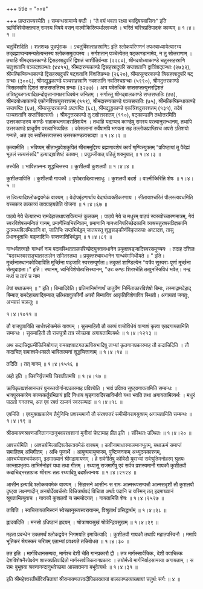 +++
title = "००४"

+++
प्राप्तराज्यस्येति । सम्बन्धसामान्ये षष्ठी । "ते वयं भवता रक्ष्या भवद्विषयवासिनः" इति ऋषिभिरेवोक्तत्वात् रामस्य विषये वसन् वाल्मीकिरित्यर्थाल्लभ्यते । चरितं चरित्रप्रतिपादकं काव्यम्  ॥  १।४।१ ॥   

  

चतुर्विंशदिति । शतशब्दः पुन्नपुंसकः । ऽचतुर्विंशत्सहस्राणिऽ इति श्लोकपरिगणनं तपःस्वाध्यायेत्यारभ्य तद्ब्रह्माप्यन्वमन्यतेत्यन्तस्य श्लोकसमुदायस्य । सर्गशतान् पञ्चेत्येतत् षट्काण्डानामेव, न तु सोत्तराणाम् । तथाहि श्रीमद्बालकाण्डे द्विसहस्रादुपरि द्विशतं चाशीतिर्ग्रन्थाः (२२८०), श्रीमदयोध्याकाण्डे चतुस्सहस्राणि चतुःशतानि पञ्चदशग्रन्थाः (४४१५), श्रीमदारण्यकाण्डे द्विसहस्रादुपरि सप्तशतानि द्वात्रिंशद्ग्रन्थाः (२७३२), श्रीमत्किष्किन्धाकाण्डे द्विसहस्रादुपरि षट्शतानि विंशतिग्रन्थाः (२६२०), श्रीमत्सुन्दरकाण्डे त्रिसहस्रादुपरि षट् ग्रन्थाः (३००६), श्रीमद्युद्धकाण्डे पञ्चसहस्राणि नवशतानि नवतिश्चग्रन्थाः (५९९०), श्रीमदुत्तरकाण्डे त्रिसहस्राणि द्विशतं सप्तसप्ततिश्च ग्रन्थाः (३२७७) । अत्र यदेतधिकं सप्तसप्तत्युत्तरद्विशतं तत्रिष्टुब्जगत्यादिछन्दोवृत्तानामक्षराधिक्येन जनितम् । सर्गास्तु श्रीमद्बालकाण्डे सप्तसप्ततिः (७७), श्रीमदयोध्याकाण्डे एकोनविंशत्युत्तरशतम् (११९), श्रीमदारण्यकाण्डे पञ्चसप्ततिः (७५), श्रीमत्किष्किन्धाकाण्डे सप्तषष्टिः (६७), श्रीमत्सुन्दरकाण्डे ऽष्टषष्टिः (६८), श्रीमद्युद्धकाण्डे एकत्रिंशदुत्तरशतम् (१३१), तदेवं पञ्चशतानि सप्तत्रिंशत्सर्गाः । श्रीमदुत्तरकाण्डे तु दशोत्तरशतम् (११०), षट्काण्डानि तथोत्तरमिति उत्तरकाण्डस्य काण्डैः सहाकथनमादरातिशयेन । तथाहि यद्यप्यत्र काण्डेषु रामस्य परत्वानुसन्धानम्, तथापि उत्तरकाण्डे प्राचुर्येण परत्वाभिव्यक्तिः । कोसलानां सर्वेषामपि भगवता सह तल्लोकप्राप्तिश्च अपरो ऽतिशयो गम्यते, अत एव सर्वोत्तरत्वात्तस्य उत्तरकाण्डत्वसञ्ज्ञा  ॥  १।४।२ ॥   

  

कृत्वामीति । भविष्यम् सीताभूप्रवेशकुपितं श्रीराममुद्दिश्य ब्रह्मणावशेषं कार्यं श्रृण्वित्युक्तम् "प्रविष्टायां तु वैदेह्यं भूतलं सत्यसंसदि" इत्याद्यवशिष्टं काव्यम् । प्रयुञ्जीयात् पठितुं शक्नुयात्  ॥  १।४।३ ॥   

  

तस्येति । भावितात्मनः शुद्धचित्तस्य । कुशीलवौ कुशलवौ  ॥  १।४।४ ॥   

  

कुशीलवाविति । कुशीलवौ गायकौ । पृषोदरादित्वात्साधुः । कुशलवौ ददर्श । वाल्मीकिरिति शेषः  ॥  १।४।५ ॥   

  

स त्वित्यादिश्लोकद्वयमेकं वाक्यम् । वेदोपबृंहणार्थाय वेदार्थव्यक्तीकरणाय । सीतायाश्चरितं पौलस्त्यवधमिति यच्चकार तत्काव्यं तावग्राहयतेति योजना  ॥  १।४।६७ ॥   

  

पाठ्ये गेये चेत्यारभ्य रामदेहात्तथापरावित्यन्तं कुलकम् । पाठ्ये गेये च मधुरम् पाठ्यं स्वरूपोच्चारणमात्रम्, गेयं स्वरविशेषसमन्वितं गानम्, प्रमाणैस्त्रिभिरन्वितम्, प्रमाणानि गानध्वनिपरिच्छेदकानि त्र्यश्रचतुरश्रसञ्ज्ञिकानि द्रुतमध्यविलम्बितानि वा, जातिभिः सप्तभिर्बद्धम् जातयस्तु शुद्धसङ्कीर्णविकृतरूपाः अष्टादश, तासु प्रधानभूताभिः षड्जादिभिः सप्तजातिभिर्बद्धम्  ॥  १।४।८९ ॥   

  

गान्धर्वतत्त्वज्ञैः गान्धर्वं नाम पदावस्थिततालपरिच्छेदयुक्तावधानेन प्रयुक्तषड्जादिस्वरसमुच्चयः । तदाह दत्तिलः "पदस्थस्वरसङ्घातस्तालेन समितस्तथा । प्रयुक्तश्चावधानेन गान्धर्वमभिधीयते  ॥ " इति। मूर्च्छनास्थानकोविदाविति मूर्च्छिना षड्जादि स्वरसम्पूर्णता। तदुक्तं शाण्डिल्येन "यत्रैव सुस्वराः पूर्णा मूर्च्छना सेत्युदाहृता।" इति। स्थानम्, ध्वनिविशेषोत्पत्तिस्थानम्, "उरः कण्ठः शिरश्चेति तत्पुनस्त्रिविधं भवेत्। मन्द्रं मध्यं च तारं च नाम  

तेषां यथाक्रमम्  ॥ " इति। बिम्बादिवेति। प्रतिमानिर्माणार्थं चातुर्येण निर्मिताकारविशेषो बिम्बः, तस्माद्रामदेहाद् बिम्बात् रामदेहाख्याद्बिम्बात् उत्थितावुत्कीर्णौ अपरौ बिम्बाविव आकृतिविशेषाविव स्थितौ। अगायतां जगतुः, अभ्यासं चक्रतुः ॥   

१।४।१०११  ॥   

तौ राजपुत्राविति सार्धश्लोकमेकं वाक्यम् । सुसमाहितौ तौ काव्यं वाचोविधेयं वाग्वशं कृत्वा एतदगायतामिति सम्बन्धः । सुसमाहितौ तौ राजपुत्रौ तत्र स्वेच्छया अगायतामित्यर्थः  ॥  १।४।१२१३ ॥   

  

अथ कदाचिद्वाल्मीकिनियोगात् रामयज्ञवाटगतऋषिसभादिषु ताभ्यां कृतगानप्रकारमाह तौ कदाचिदिति । तौ कदाचित् रामाश्वमेधकाले भावितात्मनां शुद्धचित्तानाम्  ॥  १।४।१४ ॥   

  

तदिति । तत् गानम्  ॥  १।४।१५१६ ॥   

  

अहो इति । चिरनिर्वृत्तमपि चिरातीतमपि  ॥  १।४।१७ ॥   

  

ऋषिकृतप्रशंसानन्तरं पुनस्तयोर्गानप्रकारमाह प्रविश्येति । भावं प्रविश्य सुष्ट्वगायतामिति सम्बन्धः । भावपुरस्कारेण काव्यकर्तुरभिप्रायं हृदि निधाय श्रृङ्गारादिरसाविर्भावो यथा भवति तथा अगायतामित्यर्थः । मधुरं पाठतो गनतश्च, अत एव रक्तं रञ्जनं स्वरसम्पदा  ॥  १।४।१८ ॥   

  

एवमिति । एवमुक्तप्रकारेण तैर्मुनिभिः प्रशस्यमानौ तौ संरक्ततरं समीचीनरागयुक्तम् अगायतामिति सम्बन्धः  ॥  १।४।१९ ॥   

  

श्रीरामायणश्रवणजनितानन्दानुभवपरवशानां मुनीनां चेष्टामाह प्रीत इति । संस्थितः उत्थितः  ॥  १।४।२० ॥   

  

आश्चर्यमिति । आश्चर्यमित्यादिश्लोकत्रयमेकं वाक्यम् । कवीनामाधारमालम्बनभूतम्, यथाक्रमं समाप्तं समाहितम् अभिगीतम् । अभिः पूजार्थे । आयुष्यमायुष्करम्, पुष्टिजनकम् अभ्युदयकारणम्, आश्चर्यमाश्चर्यकरम्, इदमाख्यानं श्रीमद्रामायणम् । हे सर्वगीतेषु कोविदौ युवाभ्यां सर्वश्रुतिमनोहरम् श्रुतयः कान्ताप्रभृतयः ताभिर्मनोहरं यथा तथा गीतम् । रथ्यासु राजमार्गेषु एवं सर्वत्र प्रशस्यमानौ गायकौ कुशीलवौ कदाचिद्भरताग्रजः श्रीरामः ततः रथ्यादिषु ददर्शेत्यन्वयः  ॥  १।४।२१२४ ॥   

  

आसीन इत्यादि श्लोकत्रयमेकं वाक्यम् । सिंहासने आसीनः स रामः आत्मरूपसम्पन्नौ आत्मसदृशौ तौ कुशलवौ दृष्ट्वा लक्ष्मणादीन् अनयोर्देववर्चसोः विचित्रार्थपदं विचित्रा अर्थाः पदानि च यस्मिन् तत् इदमाख्यानं श्रूयतामित्युवाच । गायकौ कुशलवौ च समचोदयत् । गायतामिति शेषः  ॥  १।४।२५२७ ॥   

  

ताविति । स्वचित्तायतनिस्वनं स्वेच्छानुरूपस्वरायामम्, विश्रुतार्थं प्रसिद्धार्थम्  ॥  १।४।२८ ॥   

  

ह्लादयदिति । मनसो ऽधिष्ठानं हृदयम् । श्रोत्राश्रयसुखं श्रोत्रेन्द्रियसुखम्  ॥  १।४।२९ ॥   

  

महता प्रबन्धेन उक्तमर्थं श्लोकद्वयेन निगमयति इमावित्यादि । कुशीलवौ गायकौ तथापि महातपस्विनौ । ममापि भूतिकरं श्रेयस्करं चरित्रम् एताभ्यां प्रवक्ष्यते तन्निबोधत  ॥  १।४।३० ॥   

  

तत इति । मार्गविधानसम्पदा, मार्गश्च देशी चेति गानप्रकारौ द्वौ । तत्र मार्गस्सार्वत्रिकः, देशी क्वाचित्कः देशविशेषनैरपेक्ष्येण शास्त्रप्रतिपादितो मार्गस्सर्वत्रिकरागप्रकारः । तयोर्मध्ये मार्गनिर्वाहसामग्र्या अगायताम् । स रामः बुभूषया श्रवणानन्दानुभवेच्छया आसक्तमना बभूवेत्यर्थः  ॥  १।४।३१ ॥   

  

इति श्रीमहेश्वरतीर्थविरचितायां श्रीरामायणतत्त्वदीपिकाख्यायां बालकाण्डव्याख्यायां चतुर्थः सर्गः  ॥  ४  ॥   

  

  

